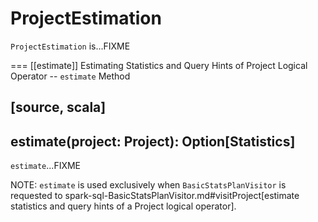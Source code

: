 # ProjectEstimation

`ProjectEstimation` is...FIXME

=== [[estimate]] Estimating Statistics and Query Hints of Project Logical Operator -- `estimate` Method

[source, scala]
----
estimate(project: Project): Option[Statistics]
----

`estimate`...FIXME

NOTE: `estimate` is used exclusively when `BasicStatsPlanVisitor` is requested to spark-sql-BasicStatsPlanVisitor.md#visitProject[estimate statistics and query hints of a Project logical operator].
